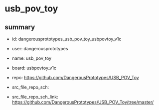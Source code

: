 # usb_pov_toy
 
## summary 
* id: dangerousprototypes_usb_pov_toy_usbpovtoy_v1c
* user: dangerousprototypes
* name: usb_pov_toy
* board: usbpovtoy_v1c
* repo: https://github.com/DangerousPrototypes/USB_POV_Toy



* src_file_repo_sch: 
* src_file_repo_sch_link: https://github.com/DangerousPrototypes/USB_POV_Toy/tree/master/






